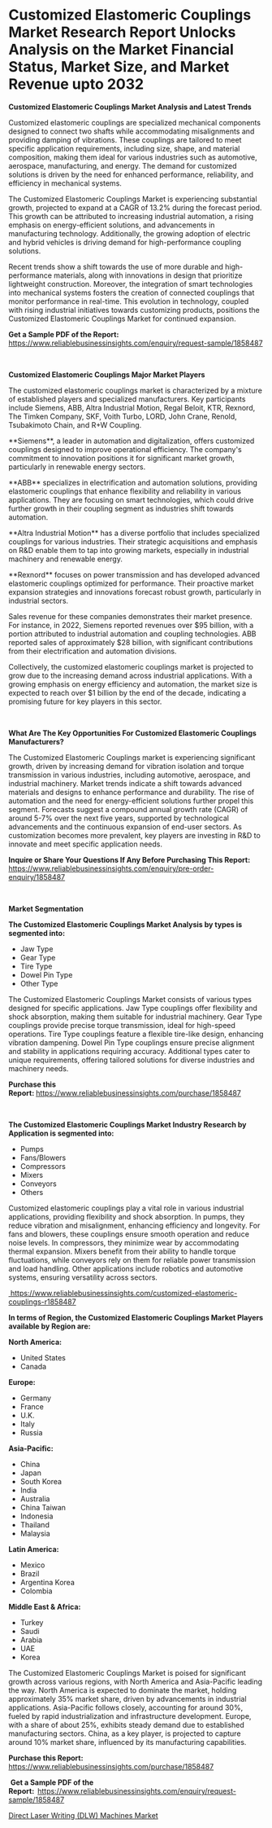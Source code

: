 <p><h1>Customized Elastomeric Couplings Market Research Report Unlocks Analysis on the Market Financial Status, Market Size, and Market Revenue upto 2032</h1></p><p><strong>Customized Elastomeric Couplings Market Analysis and Latest Trends</strong></p>
<p><p>Customized elastomeric couplings are specialized mechanical components designed to connect two shafts while accommodating misalignments and providing damping of vibrations. These couplings are tailored to meet specific application requirements, including size, shape, and material composition, making them ideal for various industries such as automotive, aerospace, manufacturing, and energy. The demand for customized solutions is driven by the need for enhanced performance, reliability, and efficiency in mechanical systems.</p><p>The Customized Elastomeric Couplings Market is experiencing substantial growth, projected to expand at a CAGR of 13.2% during the forecast period. This growth can be attributed to increasing industrial automation, a rising emphasis on energy-efficient solutions, and advancements in manufacturing technology. Additionally, the growing adoption of electric and hybrid vehicles is driving demand for high-performance coupling solutions. </p><p>Recent trends show a shift towards the use of more durable and high-performance materials, along with innovations in design that prioritize lightweight construction. Moreover, the integration of smart technologies into mechanical systems fosters the creation of connected couplings that monitor performance in real-time. This evolution in technology, coupled with rising industrial initiatives towards customizing products, positions the Customized Elastomeric Couplings Market for continued expansion.</p></p>
<p><strong>Get a Sample PDF of the Report:&nbsp;</strong> <a href="https://www.reliablebusinessinsights.com/enquiry/request-sample/1858487?utm_campaign=2099&utm_medium=2&utm_source=Github&utm_content=ia&utm_term=12042025&utm_id=customized-elastomeric-couplings">https://www.reliablebusinessinsights.com/enquiry/request-sample/1858487</a></p>
<p>&nbsp;</p>
<p><strong>Customized Elastomeric Couplings Major Market Players</strong></p>
<p><p>The customized elastomeric couplings market is characterized by a mixture of established players and specialized manufacturers. Key participants include Siemens, ABB, Altra Industrial Motion, Regal Beloit, KTR, Rexnord, The Timken Company, SKF, Voith Turbo, LORD, John Crane, Renold, Tsubakimoto Chain, and R+W Coupling.</p><p>**Siemens**, a leader in automation and digitalization, offers customized couplings designed to improve operational efficiency. The company's commitment to innovation positions it for significant market growth, particularly in renewable energy sectors.</p><p>**ABB** specializes in electrification and automation solutions, providing elastomeric couplings that enhance flexibility and reliability in various applications. They are focusing on smart technologies, which could drive further growth in their coupling segment as industries shift towards automation.</p><p>**Altra Industrial Motion** has a diverse portfolio that includes specialized couplings for various industries. Their strategic acquisitions and emphasis on R&D enable them to tap into growing markets, especially in industrial machinery and renewable energy.</p><p>**Rexnord** focuses on power transmission and has developed advanced elastomeric couplings optimized for performance. Their proactive market expansion strategies and innovations forecast robust growth, particularly in industrial sectors.</p><p>Sales revenue for these companies demonstrates their market presence. For instance, in 2022, Siemens reported revenues over $95 billion, with a portion attributed to industrial automation and coupling technologies. ABB reported sales of approximately $28 billion, with significant contributions from their electrification and automation divisions.</p><p>Collectively, the customized elastomeric couplings market is projected to grow due to the increasing demand across industrial applications. With a growing emphasis on energy efficiency and automation, the market size is expected to reach over $1 billion by the end of the decade, indicating a promising future for key players in this sector.</p></p>
<p>&nbsp;</p>
<p><strong>What Are The Key Opportunities For Customized Elastomeric Couplings Manufacturers?</strong></p>
<p><p>The Customized Elastomeric Couplings market is experiencing significant growth, driven by increasing demand for vibration isolation and torque transmission in various industries, including automotive, aerospace, and industrial machinery. Market trends indicate a shift towards advanced materials and designs to enhance performance and durability. The rise of automation and the need for energy-efficient solutions further propel this segment. Forecasts suggest a compound annual growth rate (CAGR) of around 5-7% over the next five years, supported by technological advancements and the continuous expansion of end-user sectors. As customization becomes more prevalent, key players are investing in R&D to innovate and meet specific application needs.</p></p>
<p><strong>Inquire or Share Your Questions If Any Before Purchasing This Report:</strong> <a href="https://www.reliablebusinessinsights.com/enquiry/pre-order-enquiry/1858487?utm_campaign=2099&utm_medium=2&utm_source=Github&utm_content=ia&utm_term=12042025&utm_id=customized-elastomeric-couplings">https://www.reliablebusinessinsights.com/enquiry/pre-order-enquiry/1858487</a></p>
<p>&nbsp;</p>
<p><strong>Market Segmentation</strong></p>
<p><strong>The Customized Elastomeric Couplings Market Analysis by types is segmented into:</strong></p>
<p><ul><li>Jaw Type</li><li>Gear Type</li><li>Tire Type</li><li>Dowel Pin Type</li><li>Other Type</li></ul></p>
<p><p>The Customized Elastomeric Couplings Market consists of various types designed for specific applications. Jaw Type couplings offer flexibility and shock absorption, making them suitable for industrial machinery. Gear Type couplings provide precise torque transmission, ideal for high-speed operations. Tire Type couplings feature a flexible tire-like design, enhancing vibration dampening. Dowel Pin Type couplings ensure precise alignment and stability in applications requiring accuracy. Additional types cater to unique requirements, offering tailored solutions for diverse industries and machinery needs.</p></p>
<p><strong>Purchase this Report:&nbsp;</strong><a href="https://www.reliablebusinessinsights.com/purchase/1858487?utm_campaign=2099&utm_medium=2&utm_source=Github&utm_content=ia&utm_term=12042025&utm_id=customized-elastomeric-couplings">https://www.reliablebusinessinsights.com/purchase/1858487</a></p>
<p>&nbsp;</p>
<p><strong>The Customized Elastomeric Couplings Market Industry Research by Application is segmented into:</strong></p>
<p><ul><li>Pumps</li><li>Fans/Blowers</li><li>Compressors</li><li>Mixers</li><li>Conveyors</li><li>Others</li></ul></p>
<p><p>Customized elastomeric couplings play a vital role in various industrial applications, providing flexibility and shock absorption. In pumps, they reduce vibration and misalignment, enhancing efficiency and longevity. For fans and blowers, these couplings ensure smooth operation and reduce noise levels. In compressors, they minimize wear by accommodating thermal expansion. Mixers benefit from their ability to handle torque fluctuations, while conveyors rely on them for reliable power transmission and load handling. Other applications include robotics and automotive systems, ensuring versatility across sectors.</p></p>
<p><a href="https://www.reliablebusinessinsights.com/customized-elastomeric-couplings-r1858487?utm_campaign=2099&utm_medium=2&utm_source=Github&utm_content=ia&utm_term=12042025&utm_id=customized-elastomeric-couplings">&nbsp;https://www.reliablebusinessinsights.com/customized-elastomeric-couplings-r1858487</a></p>
<p><strong>In terms of Region, the Customized Elastomeric Couplings Market Players available by Region are:</strong></p>
<p>
    <p> <strong> North America: </strong>
        <ul>
            <li>United States</li>
            <li>Canada</li>
        </ul>
        </p> 
    <p> <strong> Europe: </strong>
        <ul>
            <li>Germany</li>
            <li>France</li>
            <li>U.K.</li>
            <li>Italy</li>
            <li>Russia</li>
        </ul>
        </p> 
    <p> <strong> Asia-Pacific: </strong>
        <ul>
            <li>China</li>
            <li>Japan</li>
            <li>South Korea</li>
            <li>India</li>
            <li>Australia</li>
            <li>China Taiwan</li>
            <li>Indonesia</li>
            <li>Thailand</li>
            <li>Malaysia</li>
        </ul>
        </p> 
    <p> <strong> Latin America: </strong>
        <ul>
            <li>Mexico</li>
            <li>Brazil</li>
            <li>Argentina Korea</li>
            <li>Colombia</li>
        </ul>
        </p> 
    <p> <strong> Middle East & Africa: </strong>
        <ul>
            <li>Turkey</li>
            <li>Saudi</li>
            <li>Arabia</li>
            <li>UAE</li>
            <li>Korea</li>
        </ul>
    </p>
    </p>
<p><p>The Customized Elastomeric Couplings Market is poised for significant growth across various regions, with North America and Asia-Pacific leading the way. North America is expected to dominate the market, holding approximately 35% market share, driven by advancements in industrial applications. Asia-Pacific follows closely, accounting for around 30%, fueled by rapid industrialization and infrastructure development. Europe, with a share of about 25%, exhibits steady demand due to established manufacturing sectors. China, as a key player, is projected to capture around 10% market share, influenced by its manufacturing capabilities.</p></p>
<p><strong>Purchase this Report: </strong><a href="https://www.reliablebusinessinsights.com/purchase/1858487?utm_campaign=2099&utm_medium=2&utm_source=Github&utm_content=ia&utm_term=12042025&utm_id=customized-elastomeric-couplings">https://www.reliablebusinessinsights.com/purchase/1858487</a></p>
<p>&nbsp;<strong>Get a Sample PDF of the Report:&nbsp;&nbsp;</strong><a href="https://www.reliablebusinessinsights.com/enquiry/request-sample/1858487?utm_campaign=2099&utm_medium=2&utm_source=Github&utm_content=ia&utm_term=12042025&utm_id=customized-elastomeric-couplings">https://www.reliablebusinessinsights.com/enquiry/request-sample/1858487</a></p>
<p><strong></strong></p>
<p><p><a href="https://github.com/NargisHussain432/Market-Research-Report-List-2/blob/main/direct-laser-writing-dlw-machines-market.md?utm_campaign=2099&utm_medium=2&utm_source=Github&utm_content=ia&utm_term=12042025&utm_id=customized-elastomeric-couplings">Direct Laser Writing (DLW) Machines Market</a></p></p>